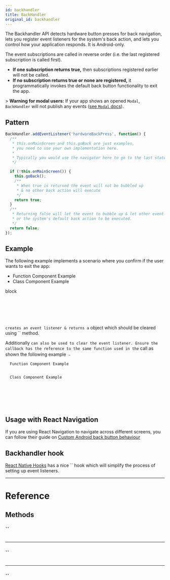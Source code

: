 ```yaml
---
id: backhandler
title: BackHandler
original_id: backhandler
---
```


The Backhandler API detects hardware button presses for back navigation, lets you register event listeners for the system's back action, and lets you control how your application responds. It is Android-only.

The event subscriptions are called in reverse order (i.e. the last registered subscription is called first).

- **If one subscription returns true,** then subscriptions registered earlier will not be called.
- **If no subscription returns true or none are registered,** it programmatically invokes the default back button functionality to exit the app.

&gt; **Warning for modal users:** If your app shows an opened `Modal`, `BackHandler` will not publish any events ([see `Modal` docs](modal#onrequestclose)).

## Pattern

```jsx
BackHandler.addEventListener('hardwareBackPress', function() {
  /**
   * this.onMainScreen and this.goBack are just examples,
   * you need to use your own implementation here.
   *
   * Typically you would use the navigator here to go to the last state.
   */

  if (!this.onMainScreen()) {
    this.goBack();
    /**
     * When true is returned the event will not be bubbled up
     * & no other back action will execute
     */
    return true;
  }
  /**
   * Returning false will let the event to bubble up & let other event listeners
   * or the system's default back action to be executed.
   */
  return false;
});
```

## Example

The following example implements a scenario where you confirm if the user wants to exit the app:

<div className="toggler">
  <ul role="tablist" className="toggle-syntax">
    <li id="functional" className="button-functional" aria-selected="false" role="tab" tabIndex={0} aria-controls="functionaltab" onClick="displayTabs('syntax', 'functional')">
      Function Component Example
    </li>
    <li id="classical" className="button-classical" aria-selected="false" role="tab" tabIndex={0} aria-controls="classicaltab" onClick="displayTabs('syntax', 'classical')">
      Class Component Example
    </li>
  </ul>
</div>

block

```SnackPlayer name=BackHandler&supportedPlatforms=android



```

```SnackPlayer name=BackHandler&supportedPlatforms=android



```

`creates an event listener & returns a` object which should be cleared using `` method.

Additionally `can also be used to clear the event listener. Ensure the callback has the reference to the same function used in the` call as shown the following example ﹣

      Function Component Example


      Class Component Example

```SnackPlayer name=BackHandler&supportedPlatforms=android



```

```SnackPlayer name=BackHandler&supportedPlatforms=android



```

## Usage with React Navigation

If you are using React Navigation to navigate across different screens, you can follow their guide on [Custom Android back button behaviour](https://reactnavigation.org/docs/custom-android-back-button-handling/)

## Backhandler hook

[React Native Hooks](https://github.com/react-native-community/hooks#usebackhandler) has a nice `` hook which will simplify the process of setting up event listeners.

---

# Reference

## Methods

### ``

```jsx
```

---

### ``

```jsx
```

---

### ``

```jsx
```

